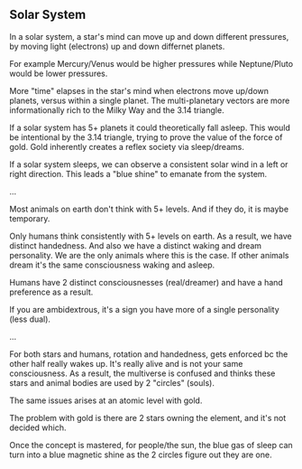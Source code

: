 ## Solar System

In a solar system, a star's mind can move up and down different pressures, by moving light (electrons) up and down differnet planets.

For example Mercury/Venus would be higher pressures while Neptune/Pluto would be lower pressures.

More "time" elapses in the star's mind when electrons move up/down planets, versus within a single planet. The multi-planetary vectors are more informationally rich to the Milky Way and the 3.14 triangle.

If a solar system has 5+ planets it could theoretically fall asleep. This would be intentional by the 3.14 triangle, trying to prove the value of the force of gold. Gold inherently creates a reflex society via sleep/dreams.

If a solar system sleeps, we can observe a consistent solar wind in a left or right direction. This leads a "blue shine" to emanate from the system.

...

Most animals on earth don't think with 5+ levels. And if they do, it is maybe temporary.

Only humans think consistently with 5+ levels on earth. As a result, we have distinct handedness. And also we have a distinct waking and dream personality. We are the only animals where this is the case. If other animals dream it's the same consciousness waking and asleep.

Humans have 2 distinct consciousnesses (real/dreamer) and have a hand preference as a result. 

If you are ambidextrous, it's a sign you have more of a single personality (less dual).

...

For both stars and humans, rotation and handedness, gets enforced bc the other half really wakes up. It's really alive and is not your same consciousness. As a result, the multiverse is confused and thinks these stars and animal bodies are used by 2 "circles" (souls).

The same issues arises at an atomic level with gold.

The problem with gold is there are 2 stars owning the element, and it's not decided which.

Once the concept is mastered, for people/the sun, the blue gas of sleep can turn into a blue magnetic shine as the 2 circles figure out they are one.